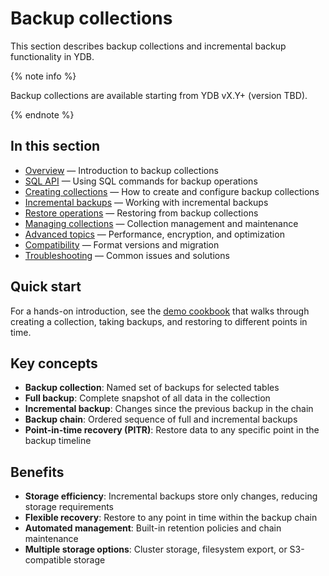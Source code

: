 # Backup collections

This section describes backup collections and incremental backup functionality in YDB.

{% note info %}

Backup collections are available starting from YDB vX.Y+ (version TBD).

{% endnote %}

## In this section

- [Overview](overview.md) — Introduction to backup collections
- [SQL API](sql-api.md) — Using SQL commands for backup operations
- [Creating collections](create-collection.md) — How to create and configure backup collections
- [Incremental backups](incremental-backups.md) — Working with incremental backups
- [Restore operations](restore-from-collection.md) — Restoring from backup collections
- [Managing collections](manage-collections.md) — Collection management and maintenance
- [Advanced topics](advanced.md) — Performance, encryption, and optimization
- [Compatibility](compatibility.md) — Format versions and migration
- [Troubleshooting](troubleshooting.md) — Common issues and solutions

## Quick start

For a hands-on introduction, see the [demo cookbook](_includes/demo-cookbook.md) that walks through creating a collection, taking backups, and restoring to different points in time.

## Key concepts

- **Backup collection**: Named set of backups for selected tables
- **Full backup**: Complete snapshot of all data in the collection
- **Incremental backup**: Changes since the previous backup in the chain
- **Backup chain**: Ordered sequence of full and incremental backups
- **Point-in-time recovery (PITR)**: Restore data to any specific point in the backup timeline

## Benefits

- **Storage efficiency**: Incremental backups store only changes, reducing storage requirements
- **Flexible recovery**: Restore to any point in time within the backup chain
- **Automated management**: Built-in retention policies and chain maintenance
- **Multiple storage options**: Cluster storage, filesystem export, or S3-compatible storage
